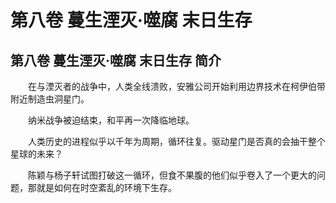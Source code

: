 # 第八卷 蔓生湮灭·噬腐 末日生存

## 第八卷 蔓生湮灭·噬腐 末日生存 简介

　　在与湮灭者的战争中，人类全线溃败，安雅公司开始利用边界技术在柯伊伯带附近制造虫洞星门。

　　纳米战争被迫结束，和平再一次降临地球。

　　人类历史的进程似乎以千年为周期，循环往复。驱动星门是否真的会抽干整个星球的未来？

　　陈颖与杨子轩试图打破这一循环，但食不果腹的他们似乎卷入了一个更大的问题，那就是如何在时空紊乱的环境下生存。
